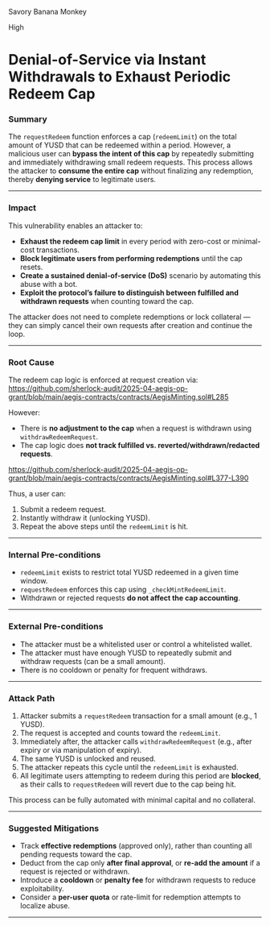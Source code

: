Savory Banana Monkey

High

# Denial-of-Service via Instant Withdrawals to Exhaust Periodic Redeem Cap

### **Summary**

The `requestRedeem` function enforces a cap (`redeemLimit`) on the total amount of YUSD that can be redeemed within a period. However, a malicious user can **bypass the intent of this cap** by repeatedly submitting and immediately withdrawing small redeem requests. This process allows the attacker to **consume the entire cap** without finalizing any redemption, thereby **denying service** to legitimate users.

---

### **Impact**

This vulnerability enables an attacker to:

* **Exhaust the redeem cap limit** in every period with zero-cost or minimal-cost transactions.
* **Block legitimate users from performing redemptions** until the cap resets.
* **Create a sustained denial-of-service (DoS)** scenario by automating this abuse with a bot.
* **Exploit the protocol’s failure to distinguish between fulfilled and withdrawn requests** when counting toward the cap.

The attacker does not need to complete redemptions or lock collateral — they can simply cancel their own requests after creation and continue the loop.

---

### **Root Cause**

The redeem cap logic is enforced at request creation via:
https://github.com/sherlock-audit/2025-04-aegis-op-grant/blob/main/aegis-contracts/contracts/AegisMinting.sol#L285

However:

* There is **no adjustment to the cap** when a request is withdrawn using `withdrawRedeemRequest`.
* The cap logic does **not track fulfilled vs. reverted/withdrawn/redacted requests**.

 https://github.com/sherlock-audit/2025-04-aegis-op-grant/blob/main/aegis-contracts/contracts/AegisMinting.sol#L377-L390

Thus, a user can:

1. Submit a redeem request.
2. Instantly withdraw it (unlocking YUSD).
3. Repeat the above steps until the `redeemLimit` is hit.

---

### **Internal Pre-conditions**

* `redeemLimit` exists to restrict total YUSD redeemed in a given time window.
* `requestRedeem` enforces this cap using `_checkMintRedeemLimit`.
* Withdrawn or rejected requests **do not affect the cap accounting**.

---

### **External Pre-conditions**

* The attacker must be a whitelisted user or control a whitelisted wallet.
* The attacker must have enough YUSD to repeatedly submit and withdraw requests (can be a small amount).
* There is no cooldown or penalty for frequent withdraws.

---

### **Attack Path**

1. Attacker submits a `requestRedeem` transaction for a small amount (e.g., 1 YUSD).
2. The request is accepted and counts toward the `redeemLimit`.
3. Immediately after, the attacker calls `withdrawRedeemRequest` (e.g., after expiry or via manipulation of expiry).
4. The same YUSD is unlocked and reused.
5. The attacker repeats this cycle until the `redeemLimit` is exhausted.
6. All legitimate users attempting to redeem during this period are **blocked**, as their calls to `requestRedeem` will revert due to the cap being hit.

This process can be fully automated with minimal capital and no collateral.

---

### **Suggested Mitigations**

* Track **effective redemptions** (approved only), rather than counting all pending requests toward the cap.
* Deduct from the cap only **after final approval**, or **re-add the amount** if a request is rejected or withdrawn.
* Introduce a **cooldown** or **penalty fee** for withdrawn requests to reduce exploitability.
* Consider a **per-user quota** or rate-limit for redemption attempts to localize abuse.

---
